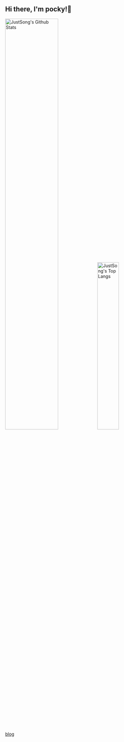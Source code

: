 ## Hi there, I'm pocky!👋

<p>
     <img src="https://github-readme-stats.vercel.app/api?username=2460392754&show_icons=true&hide_border=true" alt="JustSong's Github Stats" width="58%" />
    <img src="https://github-readme-stats.vercel.app/api/top-langs/?username=2460392754&layout=compact&hide_border=true&langs_count=10" alt="JustSong's Top Langs" width="37%" /> 
</p>


[blog](https://blog.965.ink)
